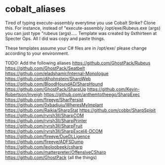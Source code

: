 # cobalt_aliases
Tired of typing execute-assembly everytime you use Cobalt Strike?  Clone this.  For instance, instead of "execute-assembly /opt/exe/Rubeus.exe (args) you can just type "rubeus (args)..... Template was created by 0xthirteen at Specter Ops.  All I did was copy and paste things.

These templates assume your C# files are in /opt/exe/ please change according to your environment.

TODO:
Add the following aliases
https://github.com/GhostPack/Rubeus
https://github.com/GhostPack/Seatbelt
https://github.com/eladshamir/Internal-Monologue
https://github.com/djhohnstein/SharpWeb
https://github.com/BloodHoundAD/SharpHound
https://github.com/GhostPack/SharpUp
https://github.com/Kevin-Robertson/Inveigh
https://github.com/anthemtotheego/SharpExec
https://github.com/fireeye/SharPersist
https://github.com/0xbadjuju/WheresMyImplant
https://github.com/Raikia/SharpStat
https://github.com/cobbr/SharpSploit
https://github.com/rvrsh3ll/SharpCOM
https://github.com/rvrsh3ll/SharpPrinter
https://github.com/rvrsh3ll/SharpFruit
https://github.com/rvrsh3ll/SharpExcel4-DCOM
https://github.com/fireeye/DueDLLigence
https://github.com/fireeye/ADFSDump
https://github.com/leoloobeek/csharp
https://github.com/matterpreter/OffensiveCSharp
https://github.com/GhostPack (all the things)
